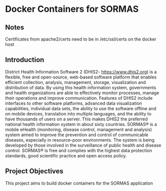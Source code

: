 # Docker Containers for SORMAS

## Notes
Certificates from apache2/certs need to be in /etc/ssl/certs on the docker host

## Introduction
District Health Information Software 2 (DHIS2- https://www.dhis2.org) is a flexible, free and open-source, web-based software platform that enables efficient collection, analysis, management, storage, visualization and distribution of data. By using this health information system, governments and health organizations are able to effectively monitor processes, manage their operations and improve communication. Features of DHIS2 include interfaces to other software platforms, advanced data visualization capabilities, individual data sets, the ability to use the software offline and on mobile devices, translation into multiple languages, and the ability to have thousands of users on a server. This makes DHIS2 the preferred national health information system in about sixty countries. SORMAS® is a mobile eHealth (monitoring, disease control, management and analysis) system aimed to improve the prevention and control of communicable diseases, especially in resource-poor environments. The system is being developed by those involved in the surveillance of public health and disease control. SORMAS® is free and complies with the highest data protection standards, good scientific practice and open access policy. 

## Project Objectives
This project aims to build docker containers for the SORMAS application

